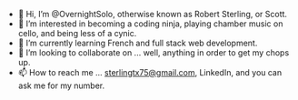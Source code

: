 - 👋 Hi, I’m @OvernightSolo, otherwise known as Robert Sterling, or Scott.
- 👀 I’m interested in becoming a coding ninja, playing chamber music on cello, and being less of a cynic.
- 🌱 I’m currently learning French and full stack web development.
- 💞️ I’m looking to collaborate on ... well, anything in order to get my chops up.
- 📫 How to reach me ... sterlingtx75@gmail.com, LinkedIn, and you can ask me for my number.

<!---
OvernightSolo/OvernightSolo is a ✨ special ✨ repository because its `README.md` (this file) appears on your GitHub profile.
You can click the Preview link to take a look at your changes.
--->
